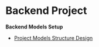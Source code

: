 # Backend Project

**Backend Models Setup**

- [Project Models Structure Design](https://app.eraser.io/workspace/9CN4nZ6OcGmp8GjPxyYf?origin=share)
